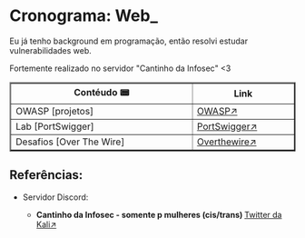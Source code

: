 # Cronograma: Web_

Eu já tenho background em programação, então resolvi estudar vulnerabilidades web.

Fortemente realizado no servidor "Cantinho da Infosec" <3
<table width="100%" cellspacing="10px" cellpadding="10px" border="2px">
      <thead width="70%" style="width: 100%">
        <tr>
          <th style="width: 30%">Contéudo 📟</th>
          <th style="width: 10%">Link</th>
        </tr>
      </thead>
      <tbody width="70" style="width: 800px">
            <tr>
              <td>OWASP [projetos]</td>
              <td>
                <a
                  href="https://rayanepimentel.github.io/InfoSec-iniciante/OWASP/owasp.html"
                  target="_blank"
                  >OWASP&#x2197;</a
                >
              </td>
            </tr>
            <tr>
              <td>Lab [PortSwigger]</td>
              <td>
                <a
                  href="https://rayanepimentel.github.io/InfoSec-iniciante/OWASP/web-lab/portswigger/init.html"
                  target="_blank"
                  >PortSwigger&#x2197;</a
                >
              </td>
            </tr>
            <tr>
              <td>Desafios [Over The Wire]</td>
              <td>
                <a
                  href="https://rayanepimentel.github.io/InfoSec-iniciante/OWASP/web-lab/lab-overthewire/level-00.md"
                  target="_blank"
                  >Overthewire&#x2197;</a
                >
              </td>
            </tr>
          </tbody>
        </table>
 
## Referências:
<ul>
        <li>
          <p>Servidor Discord:</p>
          <ul>
            <li>
              <p>
                <strong
                  >Cantinho da Infosec - somente p mulheres (cis/trans) </strong
                ><a
                  href="https://mobile.twitter.com/K4L1_FS/status/1527041712648081408"
                  target="_blank"
                  >Twitter da Kali&#x2197;</a
                >
              </p>
            </li>
          </ul>
        </li>
      </ul>

